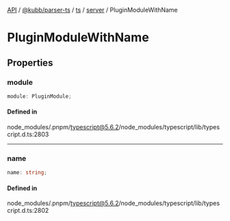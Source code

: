 [API](../../../../../../../packages.md) / [@kubb/parser-ts](../../../../../index.md) / [ts](../../../index.md) / [server](../index.md) / PluginModuleWithName

# PluginModuleWithName

## Properties

### module

```ts
module: PluginModule;
```

#### Defined in

node\_modules/.pnpm/typescript@5.6.2/node\_modules/typescript/lib/typescript.d.ts:2803

***

### name

```ts
name: string;
```

#### Defined in

node\_modules/.pnpm/typescript@5.6.2/node\_modules/typescript/lib/typescript.d.ts:2802
